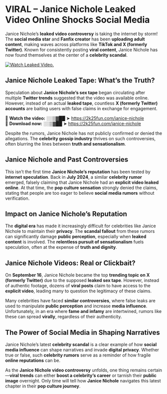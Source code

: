 # VIRAL – Janice Nichole Leaked Video Online Shocks Social Media 

Janice Nichole’s **leaked video controversy** is taking the internet by storm! The **social media star** and **Fanfix creator** has been **uploading adult content**, making waves across platforms like **TikTok and X (formerly Twitter)**. Known for consistently posting **viral content**, Janice Nichole has now found themselves at the center of a **celebrity scandal**.  

[![Watch Leaked Video.](https://miro.medium.com/v2/resize:fit:828/format:webp/1*cilzJN44JGOrTw9NJCrNHA.gif "Watch Leaked Video")](https://2k25fun.com/janice-nichole)

## **Janice Nichole Leaked Tape: What’s the Truth?**  
Speculation about **Janice Nichole’s sex tape** began circulating after multiple **Twitter trends** suggested that the video was available online. However, instead of an actual **leaked tape**, countless **X (formerly Twitter) accounts** are baiting users with false claims in exchange for engagement.  

🔹 **Watch the video:** ░░▒▓██ ➤ https://2k25fun.com/janice-nichole  
🔹 **Download now:** ░░▒▓██ ➤ https://2k25fun.com/janice-nichole  

Despite the rumors, Janice Nichole has not publicly confirmed or denied the allegations. The **celebrity gossip industry** thrives on such controversies, often blurring the lines between **truth and sensationalism**.  

## **Janice Nichole and Past Controversies**  
This isn’t the first time **Janice Nichole’s reputation** has been tested by **internet speculation**. Back in **July 2024**, a similar **celebrity rumor** emerged, falsely claiming that Janice Nichole had an **explicit video leaked online**. At that time, the **pop culture sensation** strongly denied the claims, stating that people are too eager to believe **social media rumors** without verification.  

## **Impact on Janice Nichole’s Reputation**  
The **digital era** has made it increasingly difficult for celebrities like Janice Nichole to maintain their **privacy**. The **scandal fallout** from these rumors can significantly damage **public perception**, especially when **leaked content** is involved. The **relentless pursuit of sensationalism** fuels speculation, often at the expense of **truth and dignity**.  

## **Janice Nichole Videos: Real or Clickbait?**  
On **September 16**, Janice Nichole became the top **trending topic on X (formerly Twitter)** due to the supposed **leaked sex tape**. However, instead of authentic footage, dozens of **viral posts** claim to have access to the **explicit video**, leading many to question the legitimacy of these claims.  

Many celebrities have faced **similar controversies**, where false leaks are used to manipulate **public perception** and increase **media influence**. Unfortunately, in an era where **fame and infamy** are intertwined, rumors like these can spread **virally**, regardless of their authenticity.  

## **The Power of Social Media in Shaping Narratives**  
Janice Nichole’s latest **celebrity scandal** is a clear example of how **social media influence** can shape narratives and invade **digital privacy**. Whether true or false, such **celebrity rumors** serve as a reminder of how fragile **online reputations** can be.  

As the **Janice Nichole video controversy** unfolds, one thing remains certain—**viral trends** can either **boost a celebrity’s career** or tarnish their **public image** overnight. Only time will tell how **Janice Nichole** navigates this latest chapter in their **pop culture journey**. 